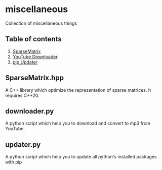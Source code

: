 # miscellaneous
Collection of miscellaneous things

## Table of contents
1. [SparseMatrix](#SparseMatrix.hpp)
2. [YouTube Downloader](#downloader.py)
3. [pip Updater](#updater.py)

## SparseMatrix.hpp
A C++ library which optimize the representation of sparse matrices.
It requires C++20.

## downloader.py
A python script which help you to download and convert to mp3 from YouTube.

## updater.py
A python script which help you to update all python's installed packages with pip